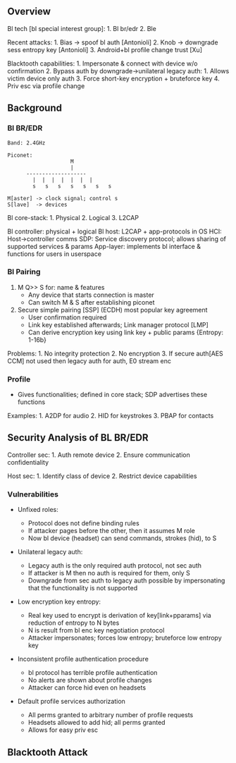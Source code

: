 ## Overview

Bl tech [bl special interest group]:
	1. Bl br/edr
	2. Ble

Recent attacks:
	1. Bias -> spoof bl auth [Antonioli]
	2. Knob -> downgrade sess entropy key [Antonioli]
	3. Android+bl profile change trust [Xu]

Blacktooth capabilities:
	1. Impersonate & connect with device w/o confirmation
	2. Bypass auth by downgrade-\>unilateral legacy auth:
	 1. Allows victim device only auth
	3. Force short-key encryption + bruteforce key
	4. Priv esc via profile change

## Background

### Bl BR/EDR

```
Band: 2.4GHz

Piconet:
					M
					|
      -------------------
		|  |  |  |  |  |  |
		s	s	s	s	s	s	s

M[aster] -> clock signal; control s
S[lave]  -> devices
```

Bl core-stack:
	1. Physical
	2. Logical
	3. L2CAP

Bl controller: physical + logical
Bl host: L2CAP + app-protocols in OS
HCI: Host-\>controller comms
SDP: Service discovery protocol; allows sharing of supported services & params
App-layer: implements bl interface & functions for users in userspace

### Bl Pairing

1. M Q>> S for: name & features
	- Any device that starts connection is master
	- Can switch M & S after establishing piconet
2. Secure simple pairing \[SSP] (ECDH) most popular key agreement
	- User confirmation required
	- Link key established afterwards; Link manager protocol [LMP]
	- Can derive encryption key using link key + public params {Entropy: 1-16b}

Problems:
	1. No integrity protection
	2. No encryption
	3. If secure auth[AES CCM] not used then legacy auth for auth, E0 stream enc

### Profile

* Gives functionalities; defined in core stack; SDP advertises these functions

Examples:
	1. A2DP for audio
	2. HID for keystrokes
	3. PBAP for contacts	

## Security Analysis of BL BR/EDR

Controller sec:
	1. Auth remote device
	2. Ensure communication confidentiality

Host sec:
	1. Identify class of device
	2. Restrict device capabilities

### Vulnerabilities

* Unfixed roles:
	- Protocol does not define binding rules
	- If attacker pages before the other, then it assumes M role
	- Now bl device (headset) can send commands, strokes (hid), to S

* Unilateral legacy auth:
	- Legacy auth is the only required auth protocol, not sec auth
	- If attacker is M then no auth is required for them, only S
	- Downgrade from sec auth to legacy auth possible by impersonating that the
	  functionality is not supported

* Low encryption key entropy:
	- Real key used to encrypt is derivation of key[link+pparams] via reduction
	  of entropy to N bytes
	- N is result from bl enc key negotiation protocol
	- Attacker impersonates; forces low entropy; bruteforce low entropy key

* Inconsistent profile authentication procedure
	 - bl protocol has terrible profile authentication
	 - No alerts are shown about profile changes
	 - Attacker can force hid even on headsets

* Default profile services authorization
	- All perms granted to arbitrary number of profile requests
	- Headsets allowed to add hid; all perms granted
	- Allows for easy priv esc

## Blacktooth Attack

